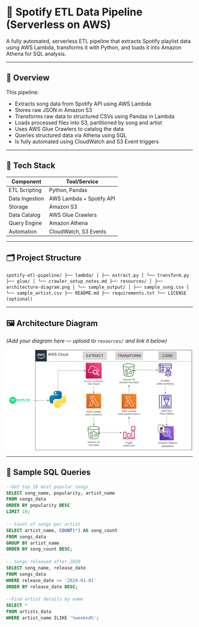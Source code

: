 # 🎵 Spotify ETL Data Pipeline (Serverless on AWS)

A fully automated, serverless ETL pipeline that extracts Spotify playlist data using AWS Lambda, transforms it with Python, and loads it into Amazon Athena for SQL analysis.

---

## 🚀 Overview

This pipeline:
- Extracts song data from Spotify API using AWS Lambda
- Stores raw JSON in Amazon S3
- Transforms raw data to structured CSVs using Pandas in Lambda
- Loads processed files into S3, partitioned by song and artist
- Uses AWS Glue Crawlers to catalog the data
- Queries structured data via Athena using SQL
- Is fully automated using CloudWatch and S3 Event triggers

---

## 🧰 Tech Stack

|  Component        | Tool/Service             |
|-------------------|--------------------------|
| ETL Scripting     | Python, Pandas           |
| Data Ingestion    | AWS Lambda + Spotify API |
| Storage           | Amazon S3                |
| Data Catalog      | AWS Glue Crawlers        |
| Query Engine      | Amazon Athena            |
| Automation        | CloudWatch, S3 Events    |

---

## 🗂️ Project Structure

<pre><code>spotify-etl-pipeline/ ├── lambda/ │ ├── extract.py │ └── transform.py ├── glue/ │ └── crawler_setup_notes.md ├── resources/ │ ├── architecture-diagram.png │ └── sample_output/ │ ├── sample_song.csv │ └── sample_artist.csv ├── README.md ├── requirements.txt └── LICENSE (optional) </code></pre>


---

## 🖼️ Architecture Diagram

*(Add your diagram here — upload to `resources/` and link it below)*

![Architecture](resources/architecture-diagram.png)

---

## 🧪 Sample SQL Queries

```sql
--Get top 10 most popular songs
SELECT song_name, popularity, artist_name
FROM songs_data
ORDER BY popularity DESC
LIMIT 10;

-- Count of songs per artist
SELECT artist_name, COUNT(*) AS song_count
FROM songs_data
GROUP BY artist_name
ORDER BY song_count DESC;

-- Songs released after 2020
SELECT song_name, release_date
FROM songs_data
WHERE release_date >= '2020-01-01'
ORDER BY release_date DESC;

--Find artist details by name
SELECT *
FROM artists_data
WHERE artist_name ILIKE '%weeknd%';


